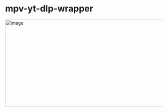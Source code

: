 # mpv-yt-dlp-wrapper

<img width="717" height="281" alt="image" src="https://github.com/user-attachments/assets/51530664-6fdd-409f-ae2c-9d0a39ae8bc6" />
